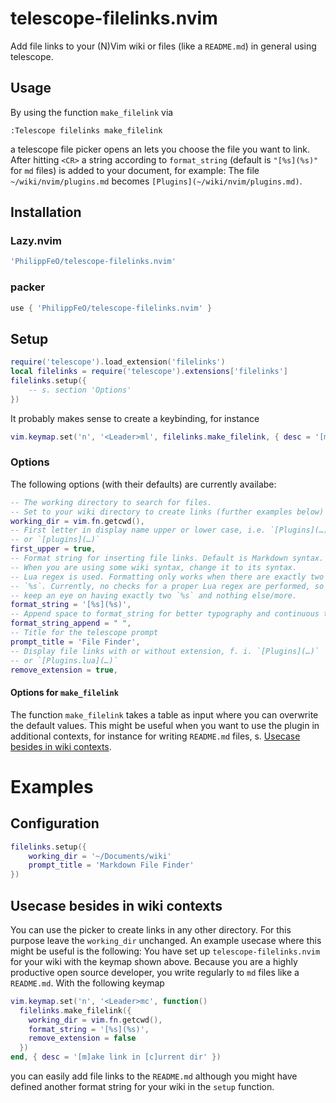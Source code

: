 # telescope-filelinks.nvim
Add file links to your (N)Vim wiki or files (like a `README.md`) in general using telescope.

## Usage
By using the function `make_filelink` via
```vim
:Telescope filelinks make_filelink
```
a telescope file picker opens an lets you choose the file you want to link. After hitting `<CR>` a string according to `format_string` (default is `"[%s](%s)"` for `md` files) is added to your document, for example: The file `~/wiki/nvim/plugins.md` becomes `[Plugins](~/wiki/nvim/plugins.md)`.

## Installation
### Lazy.nvim
```lua
'PhilippFeO/telescope-filelinks.nvim'
```
### packer
```lua
use { 'PhilippFeO/telescope-filelinks.nvim' }
```

## Setup
```lua
require('telescope').load_extension('filelinks')
local filelinks = require('telescope').extensions['filelinks']
filelinks.setup({
    -- s. section 'Options'
})
```
It probably makes sense to create a keybinding, for instance
```lua
vim.keymap.set('n', '<Leader>ml', filelinks.make_filelink, { desc = '[m]ake file [l]ink' })
```

### Options
The following options (with their defaults) are currently availabe:
```lua
-- The working directory to search for files.
-- Set to your wiki directory to create links (further examples below)
working_dir = vim.fn.getcwd(),
-- First letter in display name upper or lower case, i.e. `[Plugins](…)`
-- or `[plugins](…)`
first_upper = true,
-- Format string for inserting file links. Default is Markdown syntax.
-- When you are using some wiki syntax, change it to its syntax.
-- Lua regex is used. Formatting only works when there are exactly two
-- `%s`. Currently, no checks for a proper Lua regex are performed, so
-- keep an eye on having exactly two `%s` and nothing else/more.
format_string = '[%s](%s)', 
-- Append space to format_string for better typography and continuous typing
format_string_append = " ",
-- Title for the telescope prompt
prompt_title = 'File Finder',
-- Display file links with or without extension, f. i. `[Plugins](…)`
-- or `[Plugins.lua](…)`
remove_extension = true,
```

#### Options for `make_filelink`
The function `make_filelink` takes a table as input where you can overwrite the default values. This might be useful when you want to use the plugin in additional contexts, for instance for writing `README.md` files, s. [Usecase besides in wiki contexts](#usecase-besides-in-wiki-contexts).

# Examples
## Configuration
```lua
filelinks.setup({
    working_dir = '~/Documents/wiki'
    prompt_title = 'Markdown File Finder' 
})
```

## Usecase besides in wiki contexts
You can use the picker to create links in any other directory. For this purpose leave the `working_dir` unchanged. An example usecase where this might be useful is the following: You have set up `telescope-filelinks.nvim` for your wiki with the keymap shown above. Because you are a highly productive open source developer, you write regularly to `md` files like a `README.md`. With the following keymap
```lua
vim.keymap.set('n', '<Leader>mc', function()
  filelinks.make_filelink({
    working_dir = vim.fn.getcwd(),
    format_string = '[%s](%s)',
    remove_extension = false
  })
end, { desc = '[m]ake link in [c]urrent dir' })
```
you can easily add file links to the `README.md` although you might have defined another format string for your wiki in the `setup` function.
